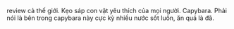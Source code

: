 review cả thế giới. Kẹo sáp con vật yêu thích của mọi người. Capybara. Phải nói là bên trong capybara này cực kỳ nhiều nước sốt luôn, ăn quá là đã.